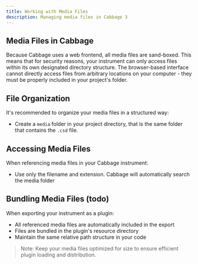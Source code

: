 ```yaml
---
title: Working with Media Files
description: Managing media files in Cabbage 3
---
```


## Media Files in Cabbage

Because Cabbage uses a web frontend, all media files are sand-boxed. This means that for security reasons, your instrument can only access files within its own designated directory structure. The browser-based interface cannot directly access files from arbitrary locations on your computer - they must be properly included in your project's folder. 

## File Organization

It's recommended to organize your media files in a structured way:
- Create a `media` folder in your project directory, that is the same folder that contains the `.csd` file. 

## Accessing Media Files

When referencing media files in your Cabbage instrument:
- Use only the filename and extension. Cabbage will automatically search the media folder


## Bundling Media Files (todo)

When exporting your instrument as a plugin:
- All referenced media files are automatically included in the export
- Files are bundled in the plugin's resource directory
- Maintain the same relative path structure in your code

> Note: Keep your media files optimized for size to ensure efficient plugin loading and distribution. 